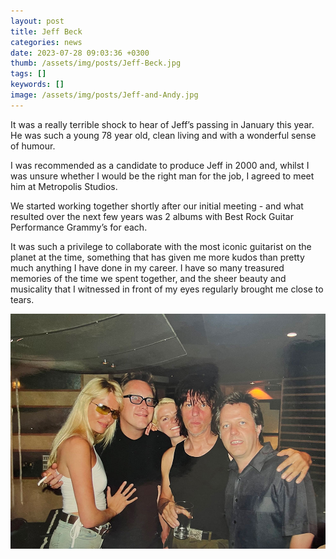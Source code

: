 ```yaml
---
layout: post
title: Jeff Beck
categories: news 
date: 2023-07-28 09:03:36 +0300
thumb: /assets/img/posts/Jeff-Beck.jpg
tags: []
keywords: [] 
image: /assets/img/posts/Jeff-and-Andy.jpg
---
```


It was a really terrible shock to hear of Jeff’s passing in January this year. He was such a young 78 year old, clean living and with a wonderful sense of humour. 

I was recommended as a candidate to produce Jeff in 2000 and, whilst I was unsure whether I would be the right man for the job, I agreed to meet him at Metropolis Studios.
 
We started working together shortly after our initial meeting - and what resulted over the next few years was 2 albums with Best Rock Guitar Performance Grammy’s for each. 

It was such a privilege to collaborate with the most iconic guitarist on the planet at the time, something that has given me more kudos than pretty much anything I have done in my career. I have so many treasured memories of the time we spent together, and the sheer beauty and musicality that I witnessed in front of my eyes regularly brought me close to tears.

![](/assets/img/posts/Jeff-and-Andy.jpg)